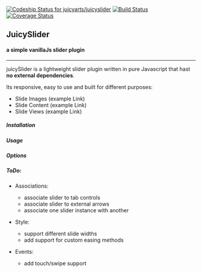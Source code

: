 [ ![Codeship Status for juicyarts/juicyslider](https://codeship.com/projects/e889fb70-d867-0132-c7b9-56577b4e3777/status?branch=develop)](https://codeship.com/projects/78864) [![Build Status](https://travis-ci.org/juicyarts/juicyslider.svg?branch=develop)](https://travis-ci.org/juicyarts/juicyslider) [![Coverage Status](https://coveralls.io/repos/juicyarts/juicyslider/badge.svg?branch=develop)](https://coveralls.io/r/juicyarts/juicyslider?branch=develop)

## JuicySlider 
#### a simple vanillaJs slider plugin
------

juicySlider is a lightweight slider plugin written in pure Javascript that hast **no external dependencies**. 

Its responsive, easy to use and built for different purposes:

* Slide Images (example Link)
* Slide Content (example Link) 
* Slide Views (example Link)


##### Installation

##### Usage

##### Options

##### ToDo:

* Associations:
	* associate slider to tab controls
	* associate slider to external arrows
	* associate one slider instance with another
	
* Style:
	* support different slide widths
	* add support for custom easing methods

* Events:
	* add touch/swipe support
	
	
	